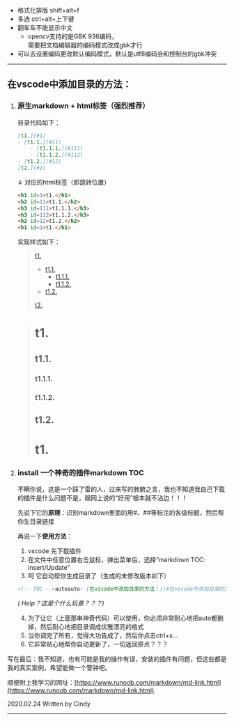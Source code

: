 * 格式化排版 shift+alt+f
* 多选 ctrl+alt+上下键
* 翻车车不能显示中文
    * opencv支持的是GBK 936编码，  
    需要把文档编辑器的编码模式改成gbk才行
* 可以去设置编码更改默认编码模式，默认是utf8编码会和控制台的gbk冲突




---

## 在vscode中添加目录的方法：
1. ### 原生markdown + html标签（强烈推荐）  

    目录代码如下：

    ```markdown  
    [t1.](#1)
    - [t1.1.](#11)
        - [t1.1.1.](#111)
        - [t1.1.2.](#112)
    - [t1.2.](#12)
    [t2.](#2)
    ```
    ↓ 对应的html标签（即跳转位置）
    ```html
    <h1 id=1>t1.</h1>
    <h2 id=11>t1.1.</h2>
    <h3 id=111>t1.1.1.</h3>
    <h3 id=112>t1.1.2.</h3> 
    <h2 id=12>t1.2.</h2>
    <h1 id=1>t1.</h1>
    ```
    实现样式如下：  
    > [t1.](#1)
    > - [t1.1.](#11)
    >     - [t1.1.1.](#111)
    >     - [t1.1.2.](#112)
    > - [t1.2.](#12)
    > 
    > [t2.](#2) 

    > <h1 id=1>t1.</h1>
    > <h2 id=11>t1.1.</h2>
    > <h3 id=111>t1.1.1.</h3>
    > <h3 id=112>t1.1.2.</h3> 
    > <h2 id=12>t1.2.</h2>
    > <h1 id=1>t1.</h1>


2. ###  install 一个神奇的插件markdown TOC  

    不瞒你说，这是一个踩了雷的人，过来写的肺腑之言，我也不知道我自己下载的插件是什么问题不是，跟网上说的“好用”根本就不沾边！！！

    先说下它的**原理**：识别markdown里面的用#、##等标注的各级标题，然后帮你生目录链接

    再说一下**使用方法**：  
    1. vscode 先下载插件
    2. 在文件中任意位置右击鼠标，弹出菜单后，选择“markdown TOC: insert/Update”
    3. 呵 它自动帮你生成目录了（生成的未修改版本如下）

    ```markdown
    <!-- TOC -->autoauto- [在vscode中添加目录的方法：](#在vscode中添加目录的方法)autoauto<!-- /TOC -->
    ```

    _( Help？这是个什么玩意？？？)_

    4. 为了让它（上面那串神奇代码）可以使用，你必须非常耐心地把auto都删掉，然后耐心地把目录调成优雅漂亮的格式
    5. 当你调完了所有，觉得大功告成了，然后你点击ctrl+s...
    6. 它非常贴心地帮你自动更新了，一切返回原点？？？

写在最后：我不知道，也有可能是我的操作有误，安装的插件有问题，但这些都是我的真实案例，希望能做一个警钟吧。

顺便附上我学习的网址：[https://www.runoob.com/markdown/md-link.html](https://www.runoob.com/markdown/md-link.html)

2020.02.24 Written by Cindy

---
